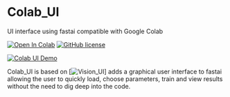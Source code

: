 # Colab_UI
UI interface using fastai compatible with Google Colab

[![Open In Colab](https://colab.research.google.com/assets/colab-badge.svg)](https://colab.research.google.com/drive/1O_H41XhABAEQxg_p8KZd_BCQ8pj-eJX6)  [![GitHub license](https://img.shields.io/github/license/Naereen/StrapDown.js.svg)](https://github.com/Naereen/StrapDown.js/blob/master/LICENSE)

[![Colab UI Demo](static/visionV2.gif)](https://youtu.be/UkXmKFM8X5E)

Colab_UI is based on [![Vision_UI](https://github.com/asvcode/Vision_UI)] adds a graphical user interface to fastai allowing the user to quickly load, choose parameters, train and view results without the need to dig deep into the code.

